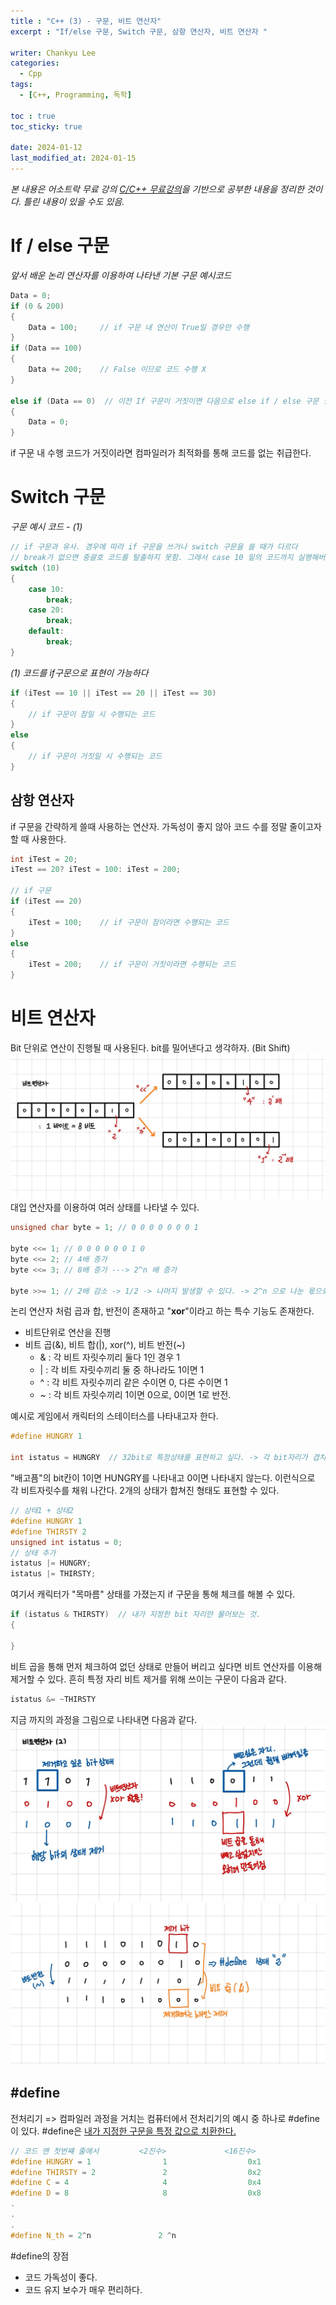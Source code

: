 ```yaml
---
title : "C++ (3) - 구문, 비트 연산자"
excerpt : "If/else 구문, Switch 구문, 삼항 연산자, 비트 연산자 "

writer: Chankyu Lee
categories: 
  - Cpp
tags:   
  - [C++, Programming, 독학]

toc : true 
toc_sticky: true

date: 2024-01-12
last_modified_at: 2024-01-15
---
```


*본 내용은 어소트락 무료 강의 [C/C++ 무료강의](https://youtube.com/playlist?list=PL4SIC1d_ab-aOxWPucn31NHkQvNPHK1D1&si=6MBoz7-uiAULrHoQ "어소트락 게임아카데미 Youtube 재생목록 - C/C++ 무료강의")을 기반으로 공부한 내용을 정리한 것이다. 틀린 내용이 있을 수도 있음.*

# If / else 구문

*앞서 배운 논리 연산자를 이용하여 나타낸 기본 구문 예시코드*

```cpp
Data = 0;
if (0 & 200)
{
    Data = 100;     // if 구문 내 연산이 True일 경우만 수행 
}
if (Data == 100)
{
    Data += 200;    // False 이므로 코드 수행 X
}

else if (Data == 0)  // 이전 If 구문이 거짓이면 다음으로 else if / else 구문 실행
{
    Data = 0;
}
```

if 구문 내 수행 코드가 거짓이라면 컴파일러가 최적화를 통해 코드를 없는 취급한다. 

# Switch 구문

*구문 예시 코드 - (1)*
```cpp
// if 구문과 유사. 경우에 따라 if 구문을 쓰거나 switch 구문을 쓸 때가 다르다
// break가 없으면 중괄호 코드를 탈출하지 못함. 그래서 case 10 밑의 코드까지 실행해버림
switch (10)
{
    case 10:            
        break;          
    case 20:            
        break;
    default:
        break;
}

```

*(1) 코드를 if구문으로 표현이 가능하다*

```cpp
if (iTest == 10 || iTest == 20 || iTest == 30)
{
    // if 구문이 참일 시 수행되는 코드
}
else 
{
    // if 구문이 거짓일 시 수행되는 코드
}
```

## 삼항 연산자
if 구문을 간략하게 쓸때 사용하는 연산자. 가독성이 좋지 않아 코드 수를 정말 줄이고자 할 때 사용한다.

```cpp
int iTest = 20;
iTest == 20? iTest = 100: iTest = 200;

// if 구문
if (iTest == 20)
{
    iTest = 100;    // if 구문이 참이라면 수행되는 코드
}
else 
{
    iTest = 200;    // if 구문이 거짓이라면 수행되는 코드
}
```

# 비트 연산자 
Bit 단위로 연산이 진행될 때 사용된다. bit를 밀어낸다고 생각하자. (Bit Shift)
![비트연산자](/assets/images/비트연산자.jpg)
대입 연산자를 이용하여 여러 상태를 나타낼 수 있다.

```cpp
unsigned char byte = 1; // 0 0 0 0 0 0 0 1

byte <<= 1; // 0 0 0 0 0 0 1 0 
byte <<= 2; // 4배 증가
byte <<= 3; // 8배 증가 ---> 2^n 배 증가

byte >>= 1; // 2배 감소 -> 1/2 -> 나머지 발생할 수 있다. -> 2^n 으로 나눈 몫으로 간주

```
논리 연산자 처럼 곱과 합, 반전이 존재하고 "**xor**"이라고 하는 특수 기능도 존재한다.

* 비트단위로 연산을 진행
* 비트 곱(&), 비트 합(|), xor(^), 비트 반전(~)
    + & : 각 비트 자릿수끼리 둘다 1인 경우 1 
    + | : 각 비트 자릿수끼리 둘 중 하나라도 1이면 1
    + ^ : 각 비트 자릿수끼리 같은 수이면 0, 다른 수이면 1
    + ~ : 각 비트 자릿수끼리 1이면 0으로, 0이면 1로 반전.

예시로 게임에서 캐릭터의 스테이터스를 나타내고자 한다. 

```cpp
#define HUNGRY 1

int istatus = HUNGRY  // 32bit로 특정상태를 표현하고 싶다. -> 각 bit자리가 겹치지 않게 하는 조합이 필요하다.
```
"배고픔"의 bit칸이 1이면 HUNGRY를 나타내고 0이면 나타내지 않는다. 이런식으로 각 비트자릿수를 채워 나간다.
2개의 상태가 합쳐진 형태도 표현할 수 있다.

```cpp
// 상태1 + 상태2
#define HUNGRY 1
#define THIRSTY 2
unsigned int istatus = 0;
// 상태 추가
istatus |= HUNGRY;
istatus |= THIRSTY;
```
여기서 캐릭터가 "목마름" 상태를 가졌는지 if 구문을 통해 체크를 해볼 수 있다.

```cpp
if (istatus & THIRSTY)  // 내가 지정한 bit 자리만 물어보는 것.
{

}

```
비트 곱을 통해 먼저 체크하여 없던 상태로 만들어 버리고 싶다면 비트 연산자를 이용해 제거할 수 있다. 흔히 특정 자리 비트 제거를 위해 쓰이는 구문이 다음과 같다.

```cpp
istatus &= ~THIRSTY
```
지금 까지의 과정을 그림으로 나타내면 다음과 같다. 
![비트 연산자](/assets/images/비트연산자2.jpg)
![비트 연산자](/assets/images/비트연산자3.jpg)


## #define
전처리기 => 컴파일러 과정을 거치는 컴퓨터에서 전처리기의 예시 중 하나로 #define이 있다. #define은 <u>내가 지정한 구문을 특정 값으로 치환한다.</u>

```cpp
// 코드 맨 첫번쨰 줄에서         <2진수>             <16진수>
#define HUNGRY = 1                1                  0x1
#define THIRSTY = 2               2                  0x2             
#define C = 4                     4                  0x4
#define D = 8                     8                  0x8
.
.
.
#define N_th = 2^n               2 ^n                
```

#define의 장점
* 코드 가독성이 좋다.
* 코드 유지 보수가 매우 편리하다.